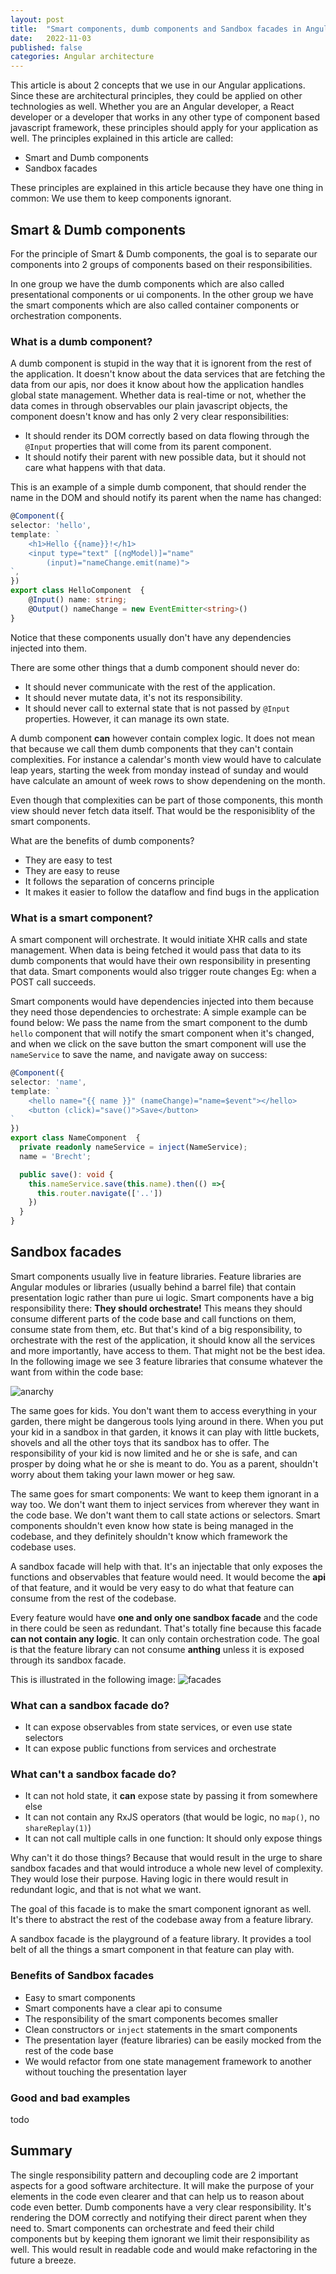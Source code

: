 ```yaml
---
layout: post
title:  "Smart components, dumb components and Sandbox facades in Angular"
date:   2022-11-03
published: false
categories: Angular architecture
---
```

This article is about 2 concepts that we use in our Angular applications.
Since these are architectural principles, they could be applied on other technologies as well.
Whether you are an Angular developer, a React developer or a developer that works in any other
type of component based javascript framework, these
principles should apply for your application as well. The principles explained in this article are called:
- Smart and Dumb components
- Sandbox facades

These principles are explained in this article because they have one thing in common: We use them to keep components ignorant.

## Smart & Dumb components

For the principle of Smart & Dumb components, the goal is to separate our components into 2 groups of components based on their responsibilities.

In one group we have the dumb components which are also called presentational components or ui components.
In the other group we have the smart components which are also called container components or orchestration components.

### What is a dumb component?

A dumb component is stupid in the way that it is ignorent from the rest of the application. 
It doesn't know about the data services that are fetching the data from our apis, nor does it know about how the application handles global state management. Whether data is real-time or not, whether the data comes in through observables our plain javascript objects, the component doesn't know and has only 2 very clear responsibilities:

- It should render its DOM correctly based on data flowing through the `@Input` properties that will come from its parent component.
- It should notify their parent with new possible data, but it should not care what happens with that data.

This is an example of a simple dumb component, that should render the name in the DOM and should notify its parent when the name has changed:

```typescript
@Component({
selector: 'hello',
template: `
    <h1>Hello {{name}}!</h1>
    <input type="text" [(ngModel)]="name" 
        (input)="nameChange.emit(name)">
`,
})
export class HelloComponent  {
    @Input() name: string;
    @Output() nameChange = new EventEmitter<string>()
}

```

Notice that these components usually don't have any dependencies injected into them.

There are some other things that a dumb component should never do:
- It should never communicate with the rest of the application.
- It should never mutate data, it's not its responsibility.
- It should never call to external state that is not passed by `@Input` properties. However, it can manage its own state.

A dumb component **can** however contain complex logic. It does not mean that because we call them dumb components that they can't contain complexities. For instance a calendar's month view would have to calculate leap years, starting the week from monday instead of sunday and would have calculate an amount of week rows to show dependening on the month.

Even though that complexities can be part of those components, this month view should never fetch data itself. That would be the responisiblity of the smart components.

What are the benefits of dumb components?
- They are easy to test
- They are easy to reuse
- It follows the separation of concerns principle
- It makes it easier to follow the dataflow and find bugs in the application

### What is a smart component?

A smart component will orchestrate. It would initiate XHR calls and state management. When data is being fetched it would pass that data to its dumb components that would have their own responsibility in presenting that data.
Smart components would also trigger route changes Eg: when a POST call succeeds.

Smart components would have dependencies injected into them because they need those dependencies to orchestrate:
A simple example can be found below: We pass the name from the smart component to the dumb `hello` component that will notify the smart component when it's changed, and when we click on the save button the smart component will use the `nameService` to save the name, and navigate away on success:

```typescript
@Component({
selector: 'name',
template: `
    <hello name="{{ name }}" (nameChange)="name=$event"></hello>
    <button (click)="save()">Save</button>
`
})
export class NameComponent  {
  private readonly nameService = inject(NameService);
  name = 'Brecht';

  public save(): void {
    this.nameService.save(this.name).then(() =>{
      this.router.navigate(['..'])
    })
  }
}

```

## Sandbox facades

Smart components usually live in feature libraries. Feature libraries are Angular modules or libraries 
(usually behind a barrel file) that contain presentation logic rather than pure ui logic. 
Smart components have a big responsibility there: **They should orchestrate!** This means they should consume different
parts of the code base and call functions on them, consume state from them, etc.
But that's kind of a big responsibility, to orchestrate with the rest of the application, it should know all
the services and more importantly, have access to them. That might not be the best idea.
In the following image we see 3 feature libraries that consume whatever the want from within the code base:

![anarchy](smart-components-dumb-components-and-sandbox-facades-in-angular/anarchy.png)

The same goes for kids. You don't want them to access everything in your garden, there might be dangerous tools lying around in there.
When you put your kid in a sandbox in that garden, it knows it can play with little buckets, shovels and all the other
toys that its sandbox has to offer. The responsibility of your kid is now limited and he or she is safe, and can prosper by doing what he
or she is meant to do. You as a parent, shouldn't worry about them taking your lawn mower or heg saw.

The same goes for smart components: We want to keep them ignorant in a way too.
We don't want them to inject services from wherever they want in the code base. We don't want them to call state actions or selectors.
Smart components shouldn't even know how state is being managed in the codebase, and they definitely shouldn't know which framework the codebase uses.

A sandbox facade will help with that. It's an injectable that only exposes the functions and observables that feature would need.
It would become the **api** of that feature, and it would be very easy to do what that feature can consume from the rest of the codebase.

Every feature would have **one and only one sandbox facade** and the code in there could be seen as redundant. 
That's totally fine because this facade
**can not contain any logic**. It can only contain orchestration code.
The goal is that the feature library can not consume **anthing** unless it is exposed through its sandbox facade.

This is illustrated in the following image:
![facades](smart-components-dumb-components-and-sandbox-facades-in-angular/facades.png)


### What can a sandbox facade do?

- It can expose observables from state services, or even use state selectors
- It can expose public functions from services and orchestrate

### What can't a sandbox facade do?

- It can not hold state, it **can** expose state by passing it from somewhere else
- It can not contain any RxJS operators (that would be logic, no `map()`, no `shareReplay(1)`)
- It can not call multiple calls in one function: It should only expose things

Why can't it do those things? Because that would result in the urge to share sandbox facades and that would introduce
a whole new level of complexity. They would lose their purpose. Having logic in there would result in redundant logic,
and that is not what we want.

The goal of this facade is to make the smart component ignorant as well. It's there to abstract the rest of the codebase away
from a feature library.

A sandbox facade is the playground of a feature library. It provides a tool belt of all the things a smart component in that
feature can play with.

### Benefits of Sandbox facades

- Easy to smart components
- Smart components have a clear api to consume
- The responsibility of the smart components becomes smaller
- Clean constructors or `inject` statements in the smart components
- The presentation layer (feature libraries) can be easily mocked from the rest of the code base
- We would refactor from one state management framework to another without touching the presentation layer

### Good and bad examples
todo


## Summary

The single responsibility pattern and decoupling code are 2 important aspects for a good software architecture. It will make the purpose of your elements in the
code even clearer and that can help us to reason about code even better.
Dumb components have a very clear responsibility. It's rendering the DOM correctly and notifying their direct parent when they need to.
Smart components can orchestrate and feed their child components but by keeping them ignorant we limit their responsibility as well. This would result in
readable code and would make refactoring in the future a breeze.
